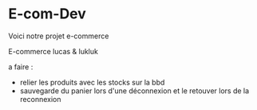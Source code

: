 # E-com-Dev

Voici notre projet e-commerce

E-commerce lucas & lukluk

a faire : 

- relier les produits avec les stocks sur la bbd
- sauvegarde du panier lors d'une déconnexion et le retouver lors de la reconnexion